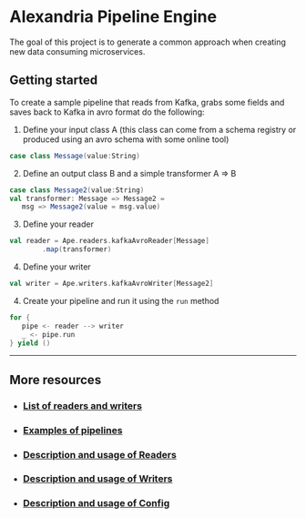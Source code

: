 # Alexandria Pipeline Engine

The goal of this project is to generate a common approach when creating new data consuming microservices.

## Getting started
To create a sample pipeline that reads from Kafka, grabs some fields and saves back to Kafka in avro format do the 
following:

1. Define your input class A (this class can come from a schema registry or produced using an avro schema with some 
   online tool)
```scala
case class Message(value:String)
```
2. Define an output class B and a simple transformer A => B
```scala
case class Message2(value:String)
val transformer: Message => Message2 = 
   msg => Message2(value = msg.value)
```
3. Define your reader
```scala
val reader = Ape.readers.kafkaAvroReader[Message]
        .map(transformer)
```
4. Define your writer
```scala
val writer = Ape.writers.kafkaAvroWriter[Message2]
```
4. Create your pipeline and run it using the `run` method
```scala
for {
   pipe <- reader --> writer
   _ <- pipe.run
} yield ()
```
--------
More resources
--------
 - ### [List of readers and writers](docs/ReadersWritetsList.md)
 - ### [Examples of pipelines](docs/examples/Example1.md)
 - ### [Description and usage of Readers](docs/Readers.md)
 - ### [Description and usage of Writers](docs/Writers.md)
 - ### [Description and usage of Config](docs/Configs.md)
